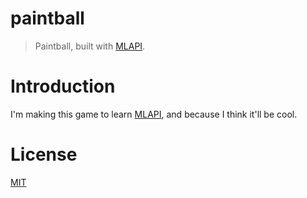 # paintball

> Paintball, built with [MLAPI](https://mlapi.network/).

# Introduction

I'm making this game to learn [MLAPI](https://mlapi.network/), and because I think it'll be cool.

# License

[MIT](LICENSE)
